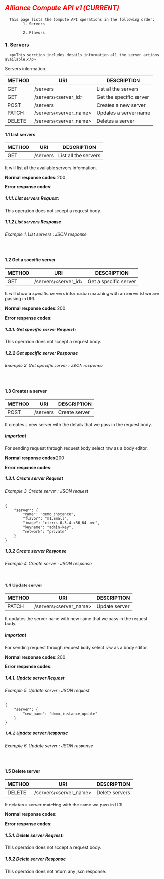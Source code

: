 ## *<font color='red'>Alliance Compute API v1 (CURRENT)</font>*
      
      This page lists the Compute API operations in the following order: 
            1. Servers
            
            2. Flavors
      
      
###  1. Servers
      
      <p>This serction includes details information all the server actions available.</p>

  <p>
  Servers information.
  </p>


METHOD  |  URI                                        |DESCRIPTION
--------|---------------------------------------------|-------------
GET     | /servers                                    |List all the servers
GET     | /servers/<server_id>                        |Get the specific server 
POST    | /servers                                    |Creates a new server
PATCH   | /servers/<server_name>                      |Updates a server name
DELETE  | /servers/<server_name>                      |Deletes a server



#### 1.1 List servers

METHOD  |  URI                        |DESCRIPTION
--------|---------------------------- |-------------
GET     | /servers                    |List all the servers

<p>
It will list all the available servers information.
</p>

<p><b>Normal response codes</b>: 200
</p>
<p><b>Error response codes</b>: 
</p>
     
##### 1.1.1. List servers Request:

This operation does not accept a request body.

##### 1.1.2 List servers Response

###### Example 1. List servers : JSON response

```


```

#### 1.2  Get a specific server


METHOD  |  URI                        |DESCRIPTION
--------|---------------------------- |-------------
GET     | /servers/<server_id>        |Get a specific server

<p>
It will show a specific servers information matching with an server id we are passing in URI.
</p>

<p><b>Normal response codes</b>: 200 
</p>
<p><b>Error response codes</b>: 
</p>

     
##### 1.2.1. Get specific server Request:

This operation does not accept a request body.


##### 1.2.2 Get specific server Response

###### Example 2. Get specific server : JSON response

```


```

#### 1.3  Creates a server

METHOD  |  URI                        |DESCRIPTION
--------|---------------------------- |-------------
POST    | /servers                    |Create server

<p>
It creates a new server with the details that we pass in the request body.
</p>

##### Important 

<p>
For sending request through request body select raw as a body editor.
</p>

<p><b>Normal response codes</b>:200 
</p>
<p><b>Error response codes</b>: 
</p>

     
##### 1.3.1. Create server Request


###### Example 3. Create server : JSON request

```
{
    "server": {
        "name": "demo_instance",
        "flavor": "m1.small",
        "image": "cirros-0.3.4-x86_64-uec",
        "keyname": "admin-key",
        "network": "private"
    }
} 

```


##### 1.3.2 Create server Response

###### Example 4. Create server : JSON response

```

```

#### 1.4  Update server

METHOD  |  URI                        |DESCRIPTION
--------|---------------------------- |-------------
PATCH   | /servers/<server_name>      |Update server

<p>
It updates the server name with new name that we pass in the request body.
</p>

##### Important 

<p>
For sending request through request body select raw as a body editor.
</p>

<p><b>Normal response codes</b>: 200
</p>
<p><b>Error response codes</b>: 
</p>

     
##### 1.4.1. Update server Request


###### Example 5. Update server : JSON request

```
{
    "server": {
        "new_name": "demo_instance_update"
    }
} 

```


##### 1.4.2 Update server Response

###### Example 6. Update server : JSON response

```


```

#### 1.5  Delete server


METHOD  |  URI                        |DESCRIPTION
--------|---------------------------- |-------------
DELETE  | /servers/<server_name>      |Delete servers

<p>
It deletes a server matching with the name we pass in URI.
</p>

<p><b>Normal response codes</b>: 
</p>
<p><b>Error response codes</b>: 
</p>

     
##### 1.5.1. Delete server Request:

This operation does not accept a request body.


##### 1.5.2 Delete server Response

This operation does not return any json response.



